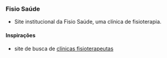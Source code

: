 ### Fisio Saúde

- Site institucional da Fisio Saúde, uma clínica de fisioterapia.

#### Inspirações

- site de busca de [clínicas fisioterapeutas](https://buscafisio.com.br/fisio-saude-4)